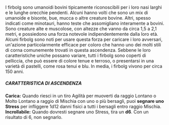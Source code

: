 I firbolg sono umanoidi bovini tipicamente riconoscibili per i loro nasi larghi e le lunghe orecchie pendenti. Alcuni hanno volti che sono un mix di umanoide e bisonte, bue, mucca o altre creature bovine. Altri, spesso indicati come minotauri, hanno teste che assomigliano interamente a bovini. Sono creature alte e muscolose, con altezze che vanno da circa 1,5 a 2,1 metri, e possiedono una forza notevole indipendentemente dalla loro età. Alcuni firbolg sono noti per usare questa forza per caricare i loro avversari, un'azione particolarmente efficace per coloro che hanno uno dei molti stili di corna comunemente trovati in questa ascendenza. Sebbene le loro caratteristiche uniche possano variare, tutti i firbolg sono coperti di pelliccia, che può essere di colore tenue e terroso, o presentarsi in una varietà di pastelli, come rosa tenui e blu. In media, i firbolg vivono per circa 150 anni.

##### CARATTERISTICA DI ASCENDENZA
**Carica:** Quando riesci in un tiro Agilità per muoverti da raggio Lontano o Molto Lontano a raggio di Mischia con uno o più bersagli, puoi **segnare uno Stress** per infliggere 1d12 danni fisici a tutti i bersagli entro raggio Mischia.  
**Incrollabile:** Quando dovresti segnare uno Stress, tira un **d6**. Con un risultato di 6, non segnarlo.

